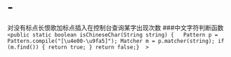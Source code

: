 # -
对没有标点长恨歌加标点插入在控制台查询某字出现次数
###中文字符判断函数
`<public static boolean isChineseChar(String string) {	
        Pattern p = Pattern.compile("[\u4e00-\u9fa5]");
        Matcher m = p.matcher(string);
        if (m.find()) {
            return true;
        }
        return false;}  >`
